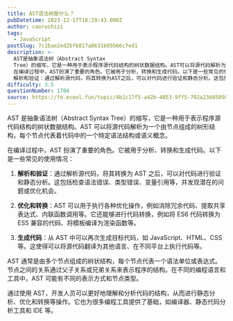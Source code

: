 ```yaml
---
title: AST语法树是什么？
pubDatetime: 2023-12-17T18:29:43.000Z
author: caorushizi
tags:
  - JavaScript
postSlug: 7c1bae2ed2bf6817a8631b95b66c7ed1
description: >-
  AST是抽象语法树（Abstract Syntax
  Tree）的缩写，它是一种用于表示程序源代码结构的树状数据结构。AST可以将源代码解析为一个由节点组成的树形结构，每个节点代表着代码中的一个特定语法结构或语义概念。
  在编译过程中，AST扮演了重要的角色。它被用于分析、转换和生成代码。以下是一些常见的使用情况：
  解析和验证：通过解析源代码，将其转换为AST之后，可以对代码进行验证和静态分析。这包括
difficulty: 3.5
questionNumber: 1704
source: https://fe.ecool.fun/topic/4b1c17f5-a42b-4853-9ff5-792a23d45050
---
```


AST 是抽象语法树（Abstract Syntax Tree）的缩写，它是一种用于表示程序源代码结构的树状数据结构。AST 可以将源代码解析为一个由节点组成的树形结构，每个节点代表着代码中的一个特定语法结构或语义概念。

在编译过程中，AST 扮演了重要的角色。它被用于分析、转换和生成代码。以下是一些常见的使用情况：

1. **解析和验证**：通过解析源代码，将其转换为 AST 之后，可以对代码进行验证和静态分析。这包括检查语法错误、类型错误、变量引用等，并发现潜在的问题或优化机会。

2. **优化和转换**：AST 可以用于执行各种优化操作，例如消除冗余代码、提取共享表达式、内联函数调用等。它还能够进行代码转换，例如将 ES6 代码转换为 ES5 兼容的代码、将模板编译为渲染函数等。

3. **生成代码**：从 AST 中可以再次生成目标代码，如 JavaScript、HTML、CSS 等。这使得可以将源代码翻译为其他语言、在不同平台上执行代码等。

AST 通常是由多个节点组成的树状结构，每个节点代表一个语法单位或表达式。节点之间的关系通过父子关系或兄弟关系来表示程序的结构。在不同的编程语言和工具中，AST 可能有不同的表示方式和节点类型。

通过使用 AST，开发人员可以更好地理解和分析代码的结构，从而进行静态分析、优化和转换等操作。它也为很多编程工具提供了基础，如编译器、静态代码分析工具和 IDE 等。
